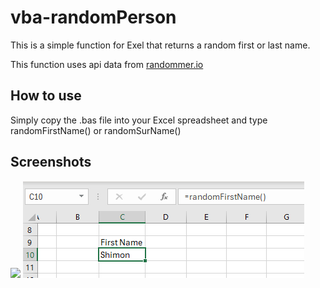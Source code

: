 # vba-randomPerson
 This is a simple function for Exel that returns a random first or last name.

This function uses api data from [randommer.io](https://randomer.io)

 ## How to use 
 Simply copy the .bas file into your Excel spreadsheet and type randomFirstName() or randomSurName()

 ## Screenshots
 ![](./sreen1.png)
 ![](./screen2.png)

